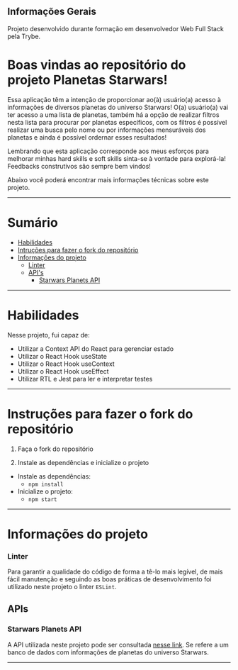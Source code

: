 ## Informações Gerais

Projeto desenvolvido durante formação em desenvolvedor Web Full Stack pela Trybe.

# Boas vindas ao repositório do projeto Planetas Starwars!

Essa aplicação têm a intenção de proporcionar ao(à) usuário(a) acesso à informações de diversos planetas do universo Starwars! O(a) usuário(a) vai ter acesso a uma lista de planetas, também há a opção de realizar filtros nesta lista para procurar por planetas específicos, com os filtros é possível realizar uma busca pelo nome ou por informações mensuráveis dos planetas e ainda é possível ordernar esses resultados!

Lembrando que esta aplicação corresponde aos meus esforços para melhorar minhas hard skills e soft skills sinta-se à vontade para explorá-la! Feedbacks construtivos são sempre bem vindos!

Abaixo você poderá encontrar mais informações técnicas sobre este projeto.

---

# Sumário

- [Habilidades](#habilidades)
- [Intruções para fazer o fork do repositório](#intruções-para-fazer-o-fork-do-repositório)
- [Informações do projeto](#informações-do-projeto)
  - [Linter](#linter)
  - [API's](#apis)
    - [Starwars Planets API](#starwars-planets-api)

---

# Habilidades

Nesse projeto, fui capaz de:

* Utilizar a Context API do React para gerenciar estado
* Utilizar o React Hook useState
* Utilizar o React Hook useContext
* Utilizar o React Hook useEffect
* Utilizar RTL e Jest para ler e interpretar testes

---

# Instruções para fazer o fork do repositório

1. Faça o fork do repositório

2. Instale as dependências e inicialize o projeto
  * Instale as dependências:
    * `npm install`
  * Inicialize o projeto:
    * `npm start`

---

# Informações do projeto

### Linter

Para garantir a qualidade do código de forma a tê-lo mais legível, de mais fácil manutenção e seguindo as boas práticas de desenvolvimento foi utilizado neste projeto o linter `ESLint`.

## APIs

### Starwars Planets API

A API utilizada neste projeto pode ser consultada [nesse link](https://swapi-trybe.herokuapp.com/api/planets/). Se refere a um banco de dados com informações de planetas do universo Starwars.

---
